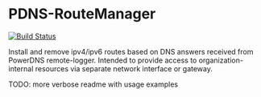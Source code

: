 # PDNS-RouteManager

[![Build Status](https://travis-ci.com/DarkCaster/PDNS-RouteManager.svg?branch=main)](https://travis-ci.com/DarkCaster/PDNS-RouteManager)

Install and remove ipv4/ipv6 routes based on DNS answers received from PowerDNS remote-logger.
Intended to provide access to organization-internal resources via separate network interface or gateway.

TODO: more verbose readme with usage examples
